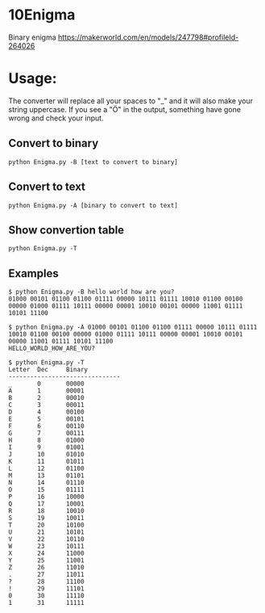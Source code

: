 # 10Enigma
Binary enigma https://makerworld.com/en/models/247798#profileId-264026

# Usage:
The converter will replace all your spaces to "_" and it will also make your string uppercase.
If you see a "Ö" in the output, something have gone wrong and check your input.

## Convert to binary
```python Enigma.py -B [text to convert to binary]```
## Convert to text
```python Enigma.py -A [binary to convert to text]```
## Show convertion table
```python Enigma.py -T```

## Examples
```
$ python Enigma.py -B hello world how are you?
01000 00101 01100 01100 01111 00000 10111 01111 10010 01100 00100 00000 01000 01111 10111 00000 00001 10010 00101 00000 11001 01111 10101 11100
```
```
$ python Enigma.py -A 01000 00101 01100 01100 01111 00000 10111 01111 10010 01100 00100 00000 01000 01111 10111 00000 00001 10010 00101 00000 11001 01111 10101 11100
HELLO_WORLD_HOW_ARE_YOU?
```
```
$ python Enigma.py -T
Letter  Dec     Binary
-------------------------------
_       0       00000
A       1       00001
B       2       00010
C       3       00011
D       4       00100
E       5       00101
F       6       00110
G       7       00111
H       8       01000
I       9       01001
J       10      01010
K       11      01011
L       12      01100
M       13      01101
N       14      01110
O       15      01111
P       16      10000
Q       17      10001
R       18      10010
S       19      10011
T       20      10100
U       21      10101
V       22      10110
W       23      10111
X       24      11000
Y       25      11001
Z       26      11010
.       27      11011
?       28      11100
!       29      11101
0       30      11110
1       31      11111
```
